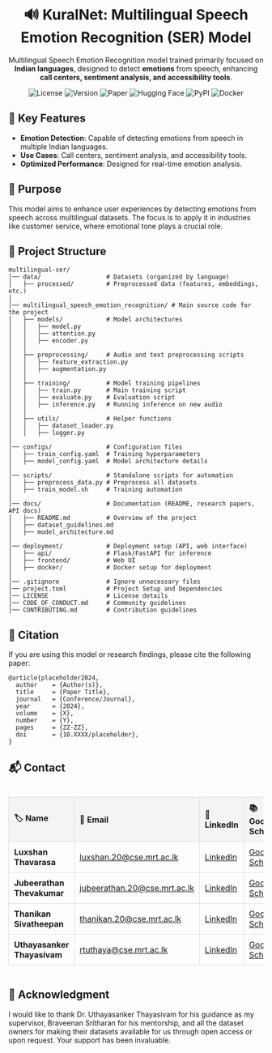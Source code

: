 <div align="center">
    <h1>🔊 KuralNet: Multilingual Speech Emotion Recognition (SER) Model</h1>
    <p>Multilingual Speech Emotion Recognition model trained primarily focused on <strong>Indian languages</strong>, designed to detect <strong>emotions</strong> from speech, enhancing <strong>call centers, sentiment analysis, and accessibility tools</strong>.</p>
    <a href="LICENSE" style="text-decoration: none;"><img src="https://img.shields.io/github/license/your-repo/multilingual-ser" alt="License"></a>
    <a href="#" style="text-decoration: none;"><img src="https://img.shields.io/badge/version-1.0-blue" alt="Version"></a>
    <a href="https://arxiv.org/abs/xxxxx" style="text-decoration: none;"><img src="https://img.shields.io/badge/Research-Paper-red" alt="Paper"></a>
    <a href="https://huggingface.co/your-model" style="text-decoration: none;"><img src="https://img.shields.io/badge/HuggingFace-Model-yellow?logo=huggingface" alt="Hugging Face"></a>
    <a href="https://pypi.org/project/multilingual-ser/" style="text-decoration: none;"><img src="https://img.shields.io/pypi/v/multilingual-ser?color=green&label=PyPI" alt="PyPI"></a>
    <a href="https://hub.docker.com/r/your-repo/multilingual-ser" style="text-decoration: none;"><img src="https://img.shields.io/badge/Docker-Ready-blue?logo=docker" alt="Docker"></a>
</div>

## 🚀 Key Features
- <strong>Emotion Detection</strong>: Capable of detecting emotions from speech in multiple Indian languages.
- <strong>Use Cases</strong>: Call centers, sentiment analysis, and accessibility tools.
- <strong>Optimized Performance</strong>: Designed for real-time emotion analysis.

## 🎯 Purpose
This model aims to enhance user experiences by detecting emotions from speech across multilingual datasets. The focus is to apply it in industries like customer service, where emotional tone plays a crucial role.

## 📂 Project Structure
```
multilingual-ser/
│── data/                  # Datasets (organized by language)
│   ├── processed/         # Preprocessed data (features, embeddings, etc.)
│
│── multilingual_speech_emotion_recognition/ # Main source code for the project
│   ├── models/            # Model architectures
│   │   ├── model.py
│   │   ├── attention.py
│   │   ├── encoder.py 
│   │
│   ├── preprocessing/     # Audio and text preprocessing scripts
│   │   ├── feature_extraction.py
│   │   ├── augmentation.py
│   │
│   ├── training/          # Model training pipelines
│   │   ├── train.py       # Main training script
│   │   ├── evaluate.py    # Evaluation script
│   │   ├── inference.py   # Running inference on new audio
│   │
│   ├── utils/             # Helper functions
│   │   ├── dataset_loader.py
│   │   ├── logger.py
│
│── configs/               # Configuration files
│   ├── train_config.yaml  # Training hyperparameters
│   ├── model_config.yaml  # Model architecture details
│
│── scripts/               # Standalone scripts for automation
│   ├── preprocess_data.py # Preprocess all datasets
│   ├── train_model.sh     # Training automation
│
│── docs/                  # Documentation (README, research papers, API docs)
│   ├── README.md          # Overview of the project
│   ├── dataset_guidelines.md
│   ├── model_architecture.md
│
│── deployment/            # Deployment setup (API, web interface)
│   ├── api/               # Flask/FastAPI for inference
│   ├── frontend/          # Web UI
│   ├── docker/            # Docker setup for deployment
│
│── .gitignore             # Ignore unnecessary files
│── project.toml           # Project Setup and Dependencies
│── LICENSE                # License details
│── CODE_OF_CONDUCT.md     # Community guidelines
│── CONTRIBUTING.md        # Contribution guidelines
```

## 📜 Citation
If you are using this model or research findings, please cite the following paper:
```
@article{placeholder2024,
  author    = {Author(s)},
  title     = {Paper Title},
  journal   = {Conference/Journal},
  year      = {2024},
  volume    = {X},
  number    = {Y},
  pages     = {ZZ-ZZ},
  doi       = {10.XXXX/placeholder},
}
```

## 📬 Contact
<div style="width: 100%; overflow-x: auto;">
    <table style="width: 100%; text-align: left; border-collapse: collapse; margin-top: 20px;">
        <thead>
            <tr>
                <th style="padding: 10px; border: 1px solid #ddd; background-color: #f4f4f4;">🏷️ <strong>Name</strong></th>
                <th style="padding: 10px; border: 1px solid #ddd; background-color: #f4f4f4;">📧 <strong>Email</strong></th>
                <th style="padding: 10px; border: 1px solid #ddd; background-color: #f4f4f4;">🔗 <strong>LinkedIn</strong></th>
                <th style="padding: 10px; border: 1px solid #ddd; background-color: #f4f4f4;">📚 <strong>Google Scholar</strong></th>
            </tr>
        </thead>
        <tbody>
            <tr>
                <td style="padding: 10px; border: 1px solid #ddd;"><strong>Luxshan Thavarasa</strong></td>
                <td style="padding: 10px; border: 1px solid #ddd;"><a href="mailto:luxshan.20@cse.mrt.ac.lk">luxshan.20@cse.mrt.ac.lk</a></td>
                <td style="padding: 10px; border: 1px solid #ddd;"><a href="https://linkedin.com/in/lux-thavarasa">LinkedIn</a></td>
                <td style="padding: 10px; border: 1px solid #ddd;"><a href="https://scholar.google.com/citations?user=your-profile-link">Google Scholar</a></td>
            </tr>
            <tr>
                <td style="padding: 10px; border: 1px solid #ddd;"><strong>Jubeerathan Thevakumar</strong></td>
                <td style="padding: 10px; border: 1px solid #ddd;"><a href="mailto:jubeerathan.20@cse.mrt.ac.lk">jubeerathan.20@cse.mrt.ac.lk</a></td>
                <td style="padding: 10px; border: 1px solid #ddd;"><a href="https://lk.linkedin.com/in/jubeerathan-thevakumar-87b9b8255">LinkedIn</a></td>
                <td style="padding: 10px; border: 1px solid #ddd;"><a href="https://scholar.google.com/citations?user=your-profile-link">Google Scholar</a></td>
            </tr>
            <tr>
                <td style="padding: 10px; border: 1px solid #ddd;"><strong>Thanikan Sivatheepan</strong></td>
                <td style="padding: 10px; border: 1px solid #ddd;"><a href="mailto:thanikan.20@cse.mrt.ac.lk">thanikan.20@cse.mrt.ac.lk</a></td>
                <td style="padding: 10px; border: 1px solid #ddd;"><a href="https://lk.linkedin.com/in/sthanikan2000">LinkedIn</a></td>
                <td style="padding: 10px; border: 1px solid #ddd;"><a href="https://scholar.google.com/citations?user=your-profile-link">Google Scholar</a></td>
            </tr>
            <tr>
                <td style="padding: 10px; border: 1px solid #ddd;"><strong>Uthayasanker Thayasivam</strong></td>
                <td style="padding: 10px; border: 1px solid #ddd;"><a href="mailto:rtuthaya@cse.mrt.ac.lk">rtuthaya@cse.mrt.ac.lk</a></td>
                <td style="padding: 10px; border: 1px solid #ddd;"><a href="https://lk.linkedin.com/in/rtuthaya">LinkedIn</a></td>
                <td style="padding: 10px; border: 1px solid #ddd;"><a href="https://scholar.google.com/citations?user=your-profile-link">Google Scholar</a></td>
            </tr>
        </tbody>
    </table>
</div>

## 🙏 Acknowledgment  
I would like to thank Dr. Uthayasanker Thayasivam for his guidance as my supervisor, Braveenan Sritharan for his mentorship, and all the dataset owners for making their datasets available for us through open access or upon request. Your support has been invaluable.
